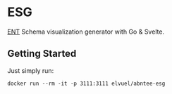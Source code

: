 # ESG

[ENT](https://entgo.io/) Schema visualization generator with Go & Svelte.

## Getting Started

Just simply run: 

```shell
docker run --rm -it -p 3111:3111 elvuel/abntee-esg
```

